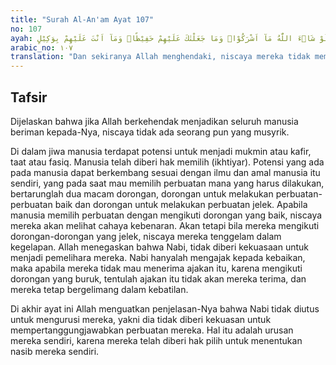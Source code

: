 ```yaml
---
title: "Surah Al-An'am Ayat 107"
no: 107
ayah: وَلَوْ شَاۤءَ اللّٰهُ مَآ اَشْرَكُوْاۗ وَمَا جَعَلْنٰكَ عَلَيْهِمْ حَفِيْظًاۚ وَمَآ اَنْتَ عَلَيْهِمْ بِوَكِيْلٍ 
arabic_no: ١٠٧
translation: "Dan sekiranya Allah menghendaki, niscaya mereka tidak mempersekutukan(-Nya). Dan Kami tidak menjadikan engkau penjaga mereka; dan engkau bukan pula pemelihara mereka."
---
```


## Tafsir

Dijelaskan bahwa jika Allah berkehendak menjadikan seluruh manusia beriman kepada-Nya, niscaya tidak ada seorang pun yang musyrik.

Di dalam jiwa manusia terdapat potensi untuk menjadi mukmin atau kafir, taat atau fasiq. Manusia telah diberi hak memilih (ikhtiyar). Potensi yang ada pada manusia dapat berkembang sesuai dengan ilmu dan amal manusia itu sendiri, yang pada saat mau memilih perbuatan mana yang harus dilakukan, bertarunglah dua macam dorongan, dorongan untuk melakukan perbuatan-perbuatan baik dan dorongan untuk melakukan perbuatan jelek. Apabila manusia memilih perbuatan dengan mengikuti dorongan yang baik, niscaya mereka akan melihat cahaya kebenaran. Akan tetapi bila mereka mengikuti dorongan-dorongan yang jelek, niscaya mereka tenggelam dalam kegelapan. Allah menegaskan bahwa Nabi, tidak diberi kekuasaan untuk menjadi pemelihara mereka. Nabi hanyalah mengajak kepada kebaikan, maka apabila mereka tidak mau menerima ajakan itu, karena mengikuti dorongan yang buruk, tentulah ajakan itu tidak akan mereka terima, dan mereka tetap bergelimang dalam kebatilan.

Di akhir ayat ini Allah menguatkan penjelasan-Nya bahwa Nabi tidak diutus untuk mengurusi mereka, yakni dia tidak diberi kekuasan untuk mempertanggungjawabkan perbuatan mereka. Hal itu adalah urusan mereka sendiri, karena mereka telah diberi hak pilih untuk menentukan nasib mereka sendiri.